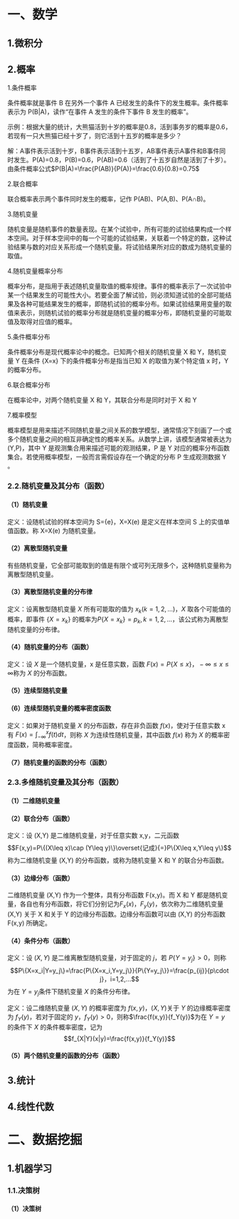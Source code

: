 # 一、数学
## 1.微积分

## 2.概率

1.条件概率

条件概率就是事件 B 在另外一个事件 A 已经发生的条件下的发生概率。条件概率表示为 P(B|A)，读作“在事件 A 发生的条件下事件 B 发生的概率”。

示例：根据大量的统计，大熊猫活到十岁的概率是0.8，活到事务岁的概率是0.6，若现有一只大熊猫已经十岁了，则它活到十五岁的概率是多少？

解：A事件表示活到十岁，B事件表示活到十五岁，AB事件表示A事件和B事件同时发生。P(A)=0.8，P(B)=0.6，P(AB)=0.6（活到了十五岁自然是活到了十岁）。由条件概率公式$P(B|A)=\frac{P(AB)}{P(A)}=\frac{0.6}{0.8}=0.75$

2.联合概率

联合概率表示两个事件同时发生的概率，记作 P(AB)、P(A,B)、P(A∩B)。

3.随机变量

随机变量是随机事件的数量表现。在某个试验中，所有可能的试验结果构成一个样本空间。对于样本空间中的每一个可能的试验结果，关联着一个特定的数，这种试验结果与数的对应关系形成一个随机变量。将试验结果所对应的数成为随机变量的取值。

4.随机变量概率分布

概率分布，是指用于表述随机变量取值的概率规律。事件的概率表示了一次试验中某一个结果发生的可能性大小。若要全面了解试验，则必须知道试验的全部可能结果及各种可能结果发生的概率，即随机试验的概率分布。如果试验结果用变量的取值来表示，则随机试验的概率分布就是随机变量的概率分布，即随机变量的可能取值及取得对应值的概率。

5.条件概率分布

条件概率分布是现代概率论中的概念。已知两个相关的随机变量 X 和 Y，随机变量 Y 在条件 {X=x} 下的条件概率分布是指当已知 X 的取值为某个特定值 x 时，Y 的概率分布。

6.联合概率分布

在概率论中，对两个随机变量 X 和 Y，其联合分布是同时对于 X 和 Y


7.概率模型

概率模型是用来描述不同随机变量之间关系的数学模型，通常情况下刻画了一个或多个随机变量之间的相互非确定性的概率关系。从数学上讲，该模型通常被表达为 (Y,P)，其中 Y 是观测集合用来描述可能的观测结果，P 是 Y 对应的概率分布函数集合。若使用概率模型，一般而言需假设存在一个确定的分布 P 生成观测数据 Y 。

### 2.2.随机变量及其分布（函数）

#### （1）随机变量
定义：设随机试验的样本空间为 S={e}，X=X(e) 是定义在样本空间 S 上的实值单值函数。称 X=X(e) 为随机变量。

#### （2）离散型随机变量
有些随机变量，它全部可能取到的值是有限个或可列无限多个，这种随机变量称为离散型随机变量。

#### （3）离散型随机变量的分布律
定义：设离散型随机变量 $X$ 所有可能取的值为 $x_k(k=1,2,...)$，$X$ 取各个可能值的概率，即事件 $\{X=x_k\}$ 的概率为$P\{X=x_k\}=p_k,k=1,2,...$，该公式称为离散型随机变量的分布律。

#### （4）随机变量的分布（函数）
定义：设 $X$ 是一个随机变量，x 是任意实数，函数 $F(x)=P\{X\leq x\}，-\infty\leq x\leq \infty$称为 $X$ 的分布函数。

#### （5）连续型随机变量

#### （6）连续型随机变量的概率密度函数
定义：如果对于随机变量 $X$ 的分布函数，存在非负函数 $f(x)$，使对于任意实数 x 有 $F(x)=\int_{-\infty}^xf(t)dt$，则称 $X$ 为连续性随机变量，其中函数 $f(x)$ 称为 $X$ 的概率密度函数，简称概率密度。

#### （7）随机变量的函数的分布（函数）

### 2.3.多维随机变量及其分布（函数）
#### （1）二维随机变量
#### （2）联合分布（函数）
定义：设 (X,Y) 是二维随机变量，对于任意实数 x,y，二元函数 $$F(x,y)=P\{(X\leq x)\cap (Y\leq y)\}\overset{记成}{=}P\{X\leq x,Y\leq y\}$$ 称为二维随机变量 (X,Y) 的分布函数，或称为随机变量 X 和 Y 的联合分布函数。

#### （3）边缘分布（函数）
二维随机变量 (X,Y) 作为一个整体，具有分布函数 F(x,y)。而 X 和 Y 都是随机变量，各自也有分布函数，将它们分别记为$F_x(x)$，$F_y(y)$，依次称为二维随机变量 (X,Y) 关于 X 和关于 Y 的边缘分布函数。边缘分布函数可以由 (X,Y) 的分布函数 F(x,y) 所确定。

#### （4）条件分布（函数）
定义：设 $(X,Y)$ 是二维离散型随机变量，对于固定的 $j$，若 $P\{Y=y_j\}>0$，则称 $$P\{X=x_i|Y=y_j\}=\frac{P\{X=x_i,Y=y_j\}}{P\{Y=y_j\}}=\frac{p_{ij}}{p\cdot j}，i=1,2,...$$为在 $Y=y_j$条件下随机变量 $X$ 的条件分布律。

定义：设二维随机变量 $(X,Y)$ 的概率密度为 $f(x,y)$，$(X,Y)$关于 $Y$ 的边缘概率密度为 $f_Y(y)$，若对于固定的 $y$，$f_Y(y)>0$，则称$\frac{f(x,y)}{f_Y(y)}$为在 $Y=y$ 的条件下 $X$ 的条件概率密度，记为 $$f_{X|Y}(x|y)=\frac{f(x,y)}{f_Y(y)}$$

#### （5）两个随机变量的函数的分布（函数）



## 3.统计

## 4.线性代数

# 二、数据挖掘
## 1.机器学习
### 1.1.决策树
#### （1）决策树

